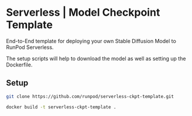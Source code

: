 # Serverless | Model Checkpoint Template

End-to-End template for deploying your own Stable Diffusion Model to RunPod Serverless.

The setup scripts will help to download the model as well as setting up the Dockerfile.

## Setup

```BASH
git clone https://github.com/runpod/serverless-ckpt-template.git

docker build -t serverless-ckpt-template .
```
